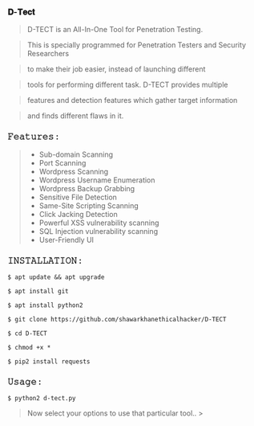 ### 𝐃-𝐓𝐞𝐜𝐭

> D-TECT is an All-In-One Tool for Penetration Testing.   

> This is specially programmed for Penetration Testers and Security Researchers   

> to make their job easier, instead of launching different   

> tools for performing different task. D-TECT provides multiple   

> features and detection features which gather target information  

> and finds different flaws in it.  

### 𝙵𝚎𝚊𝚝𝚞𝚛𝚎𝚜 :  
> * Sub-domain Scanning  
> * Port Scanning  
> * Wordpress Scanning  
> * Wordpress Username Enumeration  
> * Wordpress Backup Grabbing  
> * Sensitive File Detection  
> * Same-Site Scripting Scanning  
> * Click Jacking Detection  
> * Powerful XSS vulnerability scanning  
> * SQL Injection vulnerability scanning  
> * User-Friendly UI  

### 𝙸𝙽𝚂𝚃𝙰𝙻𝙻𝙰𝚃𝙸𝙾𝙽 : 
``` 
$ apt update && apt upgrade  
```
```
$ apt install git   
```
```
$ apt install python2  
```
```
$ git clone https://github.com/shawarkhanethicalhacker/D-TECT  
```
```
$ cd D-TECT  
```
```
$ chmod +x *  
```
```
$ pip2 install requests  
```

### 𝚄𝚜𝚊𝚐𝚎 :  
```
$ python2 d-tect.py  
```
> Now select your options to use that particular tool.. > 
